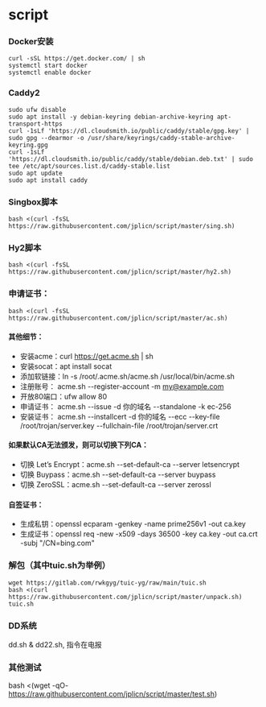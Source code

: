 # script

### Docker安装

````
curl -sSL https://get.docker.com/ | sh
systemctl start docker
systemctl enable docker
````

### Caddy2

````
sudo ufw disable
sudo apt install -y debian-keyring debian-archive-keyring apt-transport-https
curl -1sLf 'https://dl.cloudsmith.io/public/caddy/stable/gpg.key' | sudo gpg --dearmor -o /usr/share/keyrings/caddy-stable-archive-keyring.gpg
curl -1sLf 'https://dl.cloudsmith.io/public/caddy/stable/debian.deb.txt' | sudo tee /etc/apt/sources.list.d/caddy-stable.list
sudo apt update
sudo apt install caddy
````



### Singbox脚本
````
bash <(curl -fsSL https://raw.githubusercontent.com/jplicn/script/master/sing.sh)
````

### Hy2脚本
````
bash <(curl -fsSL https://raw.githubusercontent.com/jplicn/script/master/hy2.sh)
````

### 申请证书：
````
bash <(curl -fsSL https://raw.githubusercontent.com/jplicn/script/master/ac.sh)
````


#### 其他细节：
  - 安装acme：curl https://get.acme.sh | sh
  - 安装socat：apt install socat
  - 添加软链接：ln -s  /root/.acme.sh/acme.sh /usr/local/bin/acme.sh
  - 注册账号： acme.sh --register-account -m my@example.com
  - 开放80端口：ufw allow 80
  - 申请证书： acme.sh  --issue -d 你的域名  --standalone -k ec-256
  - 安装证书： acme.sh --installcert -d 你的域名 --ecc  --key-file   /root/trojan/server.key   --fullchain-file /root/trojan/server.crt 
#### 如果默认CA无法颁发，则可以切换下列CA：
  - 切换 Let’s Encrypt：acme.sh --set-default-ca --server letsencrypt
  - 切换 Buypass：acme.sh --set-default-ca --server buypass
  - 切换 ZeroSSL：acme.sh --set-default-ca --server zerossl
#### 自签证书：
  - 生成私钥：openssl ecparam -genkey -name prime256v1 -out ca.key
  - 生成证书：openssl req -new -x509 -days 36500 -key ca.key -out ca.crt  -subj "/CN=bing.com"

### 解包（其中tuic.sh为举例）
````
wget https://gitlab.com/rwkgyg/tuic-yg/raw/main/tuic.sh
bash <(curl https://raw.githubusercontent.com/jplicn/script/master/unpack.sh) tuic.sh
````

### DD系统

dd.sh & dd22.sh, 指令在电报

### 其他测试
bash <(wget -qO- https://raw.githubusercontent.com/jplicn/script/master/test.sh)
